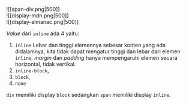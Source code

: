 ![[span-div.png|500]]  
![[display-mdn.png|500]]  
![[display-almanac.png|500]]

*Value* dari `inline` ada 4 yaitu:
1. `inline`
		Lebar dan tinggi elemennya sebesar konten yang ada didalamnya, kita tidak dapat mengatur tinggi dan lebar dari elemen `inline`, *margin* dan *padding* hanya mempengaruhi elemen secara horizontal, tidak vertikal.
1. `inline-block`, 
2. `block`, 
3. `none`

`div` memiliki display `block` sedangkan `span` memiliki display `inline`.
